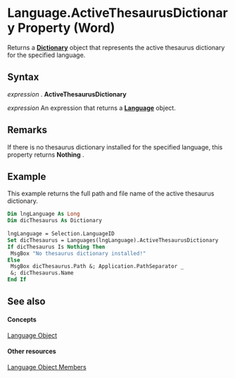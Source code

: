 
# Language.ActiveThesaurusDictionary Property (Word)

Returns a  **[Dictionary](1946d60c-2abd-9ca9-8d0b-7068e9173bb3.md)** object that represents the active thesaurus dictionary for the specified language.


## Syntax

 _expression_ . **ActiveThesaurusDictionary**

 _expression_ An expression that returns a **[Language](0acc4a42-b4c2-a415-0e38-a049b085dc86.md)** object.


## Remarks

If there is no thesaurus dictionary installed for the specified language, this property returns  **Nothing** .


## Example

This example returns the full path and file name of the active thesaurus dictionary.


```vb
Dim lngLanguage As Long 
Dim dicThesaurus As Dictionary 
 
lngLanguage = Selection.LanguageID 
Set dicThesaurus = Languages(lngLanguage).ActiveThesaurusDictionary 
If dicThesaurus Is Nothing Then 
 MsgBox "No thesaurus dictionary installed!" 
Else 
 MsgBox dicThesaurus.Path &; Application.PathSeparator _ 
 &; dicThesaurus.Name 
End If 

```


## See also


#### Concepts


[Language Object](0acc4a42-b4c2-a415-0e38-a049b085dc86.md)
#### Other resources


[Language Object Members](71b8c7ea-bb8f-3fa7-73f7-f99485ab5d4a.md)

